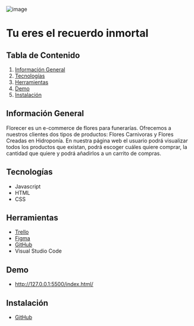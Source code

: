 ![image](https://user-images.githubusercontent.com/116796494/204575572-483b1b6a-dd95-4da9-a1d9-12e2132ecf3b.png)

<path d="M80.3397 6.94767C80.4673 6.69147 80.4669 6.43548 80.4666 6.17947C80.4619 3.10748 75.2137 2.98744 71.7577 2.99267C58.8297 3.01227 44.1179 8.41058 39.3819 8.41776C38.3579 8.41932 37.3335 8.16486 36.5655 8.16603C34.5175 8.16913 35.1597 9.57617 32.0892 10.6048C27.4832 11.8918 0.995525 17.436 1.0027 22.172C1.00503 23.708 2.02981 24.2184 3.05381 24.2169C4.07781 24.2153 5.10142 23.9578 5.86903 23.7006C13.2889 21.0013 24.6726 15.4801 31.7126 15.4694C32.4806 15.4682 32.865 15.7237 32.8661 16.4917L32.8663 16.6197C32.3633 22.5084 28.1724 44.4028 27.0259 47.9885C26.7716 49.1409 15.5111 51.462 13.5919 51.9769C11.9287 52.4914 11.1622 53.5166 11.1638 54.5406C11.1651 55.4366 12.0631 56.7152 13.3431 56.7133C14.8791 56.711 19.2289 55.2964 20.3804 54.9106C22.4274 54.2675 23.8344 53.6254 24.8584 53.6238C25.7544 53.6225 26.1392 54.1339 26.1415 55.6699C26.1423 56.1819 26.1433 56.8219 26.0164 57.5901C25.0043 65.3996 23.4795 72.826 23.1078 80.8905C23.1091 81.7865 22.9829 82.9387 22.985 84.3467C22.9885 86.6507 23.3775 89.9781 25.8095 89.9744C27.6015 89.9717 27.8544 87.9233 27.8521 86.3873C27.8498 84.8513 27.7196 83.4435 27.7173 81.9075C27.7058 74.3555 30.2362 54.7677 31.6411 52.7176C33.3016 50.411 45.4596 49.1126 48.659 48.7237C49.8108 48.594 50.7068 48.5926 51.4748 48.5915C52.6268 48.5897 53.779 48.716 55.315 48.7137C56.723 48.7115 57.6175 47.6862 57.6157 46.5342C57.6142 45.5102 56.9724 44.3591 55.052 44.1061C54.0278 43.9796 53.0036 43.8532 51.9796 43.8547C47.2436 43.8619 41.9978 45.2778 37.6471 46.1804C36.8793 46.3096 34.9601 46.8245 33.5521 46.8266C32.9121 46.8276 32.4001 46.8284 32.399 46.0604C32.3941 42.8604 36.2054 23.9106 36.7135 21.3498C37.7297 16.2283 36.4466 14.1822 42.0761 12.5097C48.6012 10.5798 61.5247 7.6162 70.8687 7.60203C73.8127 7.59757 75.9901 8.49026 78.1661 8.48696C79.19 8.48541 80.0851 7.84405 80.3397 6.94767ZM70.516 31.5386C72.2944 22.5759 76.7529 8.36111 76.7453 3.36911C76.7432 1.96111 76.229 0.553894 74.693 0.556222C72.645 0.559327 71.8821 3.88848 71.5004 5.42507C69.7218 14.2598 61.3262 48.8325 61.3479 63.1685C61.3561 68.5445 62.7707 72.8944 67.1227 72.8878C73.3947 72.8783 80.0295 58.9162 82.8362 52.7679C83.6017 51.1028 87.309 48.0252 87.3055 45.7212C87.3038 44.5692 86.2784 43.6747 85.3824 43.6761C83.9744 43.6782 82.5697 45.8563 81.8033 46.8815C79.3761 50.0852 72.3631 67.8878 67.8831 67.8946C66.0911 67.8973 65.8316 65.5937 65.8268 62.3937C65.8147 54.4577 69.8805 34.4836 70.516 31.5386ZM112.92 42.0983C110.618 43.3818 107.292 44.9229 103.964 44.9279C98.7163 44.9359 99.2198 39.3031 96.1445 37.1317C95.3755 36.4929 94.0949 36.1108 92.9429 36.1126C91.2789 36.1151 89.6165 37.1416 89.6194 39.0616C89.6219 40.7256 91.6713 41.6185 93.0807 42.5124C94.3618 43.2785 94.8752 44.1737 94.8767 45.1977C94.8816 48.3977 89.8971 53.3972 86.1852 53.4029C85.2892 53.4042 84.5204 52.8934 84.5186 51.7414C84.5151 49.4374 87.7099 45.9765 88.7316 44.439C88.9868 43.9266 89.2416 43.1582 89.2407 42.5182C89.2391 41.4942 88.7257 40.599 87.3177 40.6011C86.4217 40.6025 85.5265 41.1158 84.8875 41.7568C82.7154 44.3201 80.0336 48.4202 80.0392 52.1322C80.0441 55.3322 82.3523 58.1447 86.1923 58.1389C91.1843 58.1313 96.6808 53.1309 98.3385 49.0324C98.466 48.6482 99.1058 48.5193 100.002 48.5179C101.538 48.5156 103.842 48.7681 106.274 48.7644C109.986 48.7588 114.081 48.2406 116.253 45.1653C116.508 44.7809 116.635 44.2687 116.635 43.7567C116.633 42.7327 115.863 41.7099 114.583 41.7118C114.071 41.7126 113.56 41.8413 112.92 42.0983ZM112.247 41.3313C111.614 45.8123 110.212 50.0384 110.219 54.7744C110.222 56.6944 111.12 57.7171 112.272 57.7153C113.168 57.714 114.191 57.0724 114.701 55.9196C118.274 48.8742 122.356 39.268 129.647 35.9289C130.926 35.415 131.437 34.5182 131.435 33.6222C131.433 32.4702 130.408 31.5758 128.744 31.5783C122.984 31.587 119.159 41.3209 117.495 41.3234C117.239 41.3238 117.11 40.94 117.11 40.556C117.108 39.148 117.745 37.611 117.743 36.331C117.74 34.411 116.715 33.5166 115.563 33.5183C112.747 33.5226 112.627 38.7708 112.247 41.3313ZM141.59 40.5188C141.59 40.9028 139.546 43.5939 138.138 43.5961C137.882 43.5965 137.754 43.4687 137.754 43.2127C137.752 42.3167 140.181 40.137 141.205 40.1354C141.461 40.135 141.589 40.2628 141.59 40.5188ZM156.698 43.0559C151.969 47.9271 144.044 55.2351 136.492 55.2466C134.7 55.2493 132.906 54.1 132.903 51.924C132.901 50.516 134.179 49.2341 135.843 49.2316C140.195 49.225 146.718 45.7591 146.709 39.8711C146.704 37.0551 144.269 34.7548 141.965 34.7583C135.437 34.7682 128.414 46.0428 128.423 52.1868C128.431 56.9228 132.019 59.6054 135.731 59.5998C145.459 59.585 155.685 50.7375 160.414 45.9943C161.053 45.3533 161.436 44.7128 161.435 43.9448C161.434 43.4328 161.177 42.7932 160.664 42.2819C160.152 41.8987 159.64 41.7715 159.256 41.7721C158.36 41.7734 157.465 42.4148 156.698 43.0559ZM157.889 40.8781C156.869 43.3117 155.977 46.001 155.982 49.457C155.989 53.681 158.298 56.8775 162.265 56.8715C168.921 56.8614 176.848 50.5774 181.322 46.7306C181.961 46.0896 182.472 45.3209 182.471 44.4249C182.469 43.4009 181.315 42.2506 180.291 42.2522C179.395 42.2535 178.5 42.8949 177.733 43.5361C174.282 46.4853 168.275 52.2544 162.771 52.2628C161.491 52.2647 160.465 51.4982 160.462 49.4502C160.46 48.2982 161.602 41.3845 162.754 41.3828C163.266 41.382 164.166 44.0686 165.83 44.0661C167.238 44.064 168.004 42.9108 168.003 41.8868C168.001 40.9908 167.616 40.0954 167.615 39.0714C167.613 37.9194 167.867 36.639 167.865 35.487C167.863 34.079 167.22 32.16 165.556 32.1625C162.356 32.1674 158.91 38.4446 157.889 40.8781ZM187.965 40.4485C187.965 40.8325 185.921 43.5236 184.513 43.5258C184.257 43.5262 184.129 43.3984 184.129 43.1424C184.127 42.2464 186.556 40.0667 187.58 40.0651C187.836 40.0647 187.964 40.1925 187.965 40.4485ZM203.072 42.9856C198.344 47.8568 190.419 55.1648 182.867 55.1763C181.075 55.179 179.281 54.0297 179.278 51.8537C179.276 50.4457 180.554 49.1638 182.218 49.1613C186.57 49.1547 193.093 45.6888 193.084 39.8008C193.079 36.9848 190.644 34.6845 188.34 34.688C181.812 34.6979 174.789 45.9725 174.798 52.1165C174.805 56.8525 178.394 59.5351 182.106 59.5294C191.834 59.5147 202.06 50.6672 206.789 45.924C207.428 45.283 207.811 44.6425 207.81 43.8745C207.809 43.3625 207.552 42.7228 207.039 42.2116C206.527 41.8284 206.015 41.7012 205.631 41.7018C204.735 41.7031 203.84 42.3445 203.072 42.9856ZM203.497 41.193C202.864 45.674 201.462 49.9001 201.469 54.6361C201.472 56.5561 202.37 57.5787 203.522 57.577C204.418 57.5756 205.441 56.9341 205.951 55.7813C209.524 48.7359 213.606 39.1297 220.897 35.7906C222.176 35.2767 222.686 34.3799 222.685 33.4839C222.683 32.3319 221.658 31.4375 219.994 31.44C214.234 31.4487 210.409 41.1825 208.745 41.185C208.489 41.1854 208.36 40.8016 208.36 40.4176C208.357 39.0096 208.995 37.4727 208.993 36.1927C208.99 34.2727 207.965 33.3782 206.813 33.38C203.997 33.3842 203.877 38.6324 203.497 41.193Z" fill="black"/>

# Tu eres el recuerdo inmortal

## Tabla de Contenido

1. [Información General](#información-general)
2. [Tecnologías](#tecnologías)
3. [Herramientas](#herramientas)
4. [Demo](#demo)
5. [Instalación](#instalación)

## Información General

Florecer es un e-commerce de flores para funerarías. Ofrecemos a nuestros clientes dos tipos de productos: Flores Carnivoras y Flores Creadas en Hidroponía. 
En nuestra página web el usuario podrá visualizar todos los productos que existan, podrá escoger cuáles quiere comprar, la cantidad que quiere y podrá añadirlos a un carrito de compras.

## Tecnologías

* Javascript
* HTML
* CSS

## Herramientas

* [Trello](https://trello.com/b/XboqYDaU/flowergirls)
* [Figma](https://www.figma.com/file/mOLeg75uR73SdJnhOnZX0f/FlowerGirls?node-id=25%3A3&t=WLoaMwbvSMzDtUlM-0)
* [GitHub](https://github.com/Archima20/FlowerGirls)
* Visual Studio Code

## Demo

* http://127.0.0.1:5500/index.html/

## Instalación

* [GitHub](https://github.com/Archima20/FlowerGirls)


